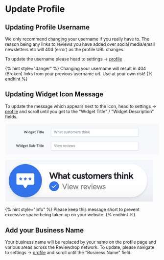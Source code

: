 # Update Profile

## Updating Profile Username

We only recommend changing your username if you really have to. The reason being any links to reviews you have added over social media/email newsletters etc will 404 \(error\) as the profile URL changes.

To update the username please head to settings -&gt; [profile](https://reviewdrop.io/settings#/profile)

{% hint style="danger" %}
Changing your username will result in 404 \(Broken\) links from your previous username url. Use at your own risk!
{% endhint %}

## Updating Widget Icon Message

To update the message which appears next to the icon, head to settings -&gt; [profile](https://reviewdrop.io/settings#/profile) and scroll until you get to the "Widget Title" / "Widget Description" fields.

![](../.gitbook/assets/screenshot-2018-12-02-at-18.51.00.png)

![](../.gitbook/assets/screenshot-2018-12-02-at-18.51.22.png)

{% hint style="info" %}
Please keep this message short to prevent excessive space being taken up on your website.
{% endhint %}

## Add your Business Name

Your business name will be replaced by your name on the profile page and various areas across the Reviewdrop network. To update, please navigate to settings -&gt; [profile](https://reviewdrop.io/settings#/profile) and scroll until the "Business Name" field. 

